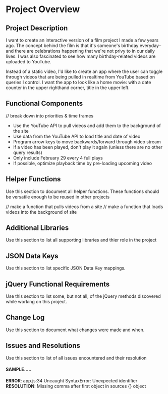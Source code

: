 # Project Overview

## Project Description
I want to create an interactive version of a film project I made a few years ago. The concept behind the film is that it's someone's birthday everyday– and there are celebrations happening that we're not privy to in our daily lives. I was also fascinated to see how many birthday-related videos are uploaded to YouTube.

Instead of a static video, I'd like to create an app where the user can toggle through videos that are being pulled in realtime from YouTube based on queries I control. I want the app to look like a home movie: with a date counter in the upper righthand corner, title in the upper left.

## Functional Components

// break down into priorities & time frames

* Use the YouTube API to pull videos and add them to the background of the site
* Use data from the YouTube API to load title and date of video
* Program arrow keys to move backwards/forward through video stream
* If a video has been played, don't play it again (unless there are no other query results)
* Only include February 29 every 4 full plays
* If possible, optimize playback time by pre-loading upcoming video

## Helper Functions
Use this section to document all helper functions. These functions should be versatile enough to be reused in other projects

// make a function that pulls videos from a site
// make a function that loads videos into the background of site

## Additional Libraries
 Use this section to list all supporting libraries and thier role in the project

## JSON Data Keys
 Use this section to list specific JSON Data Key mappings.  

## jQuery Functional Requirements
 Use this section to list some, but not all, of the jQuery methods discovered while working on this project.

## Change Log
 Use this section to document what changes were made and when.

## Issues and Resolutions
 Use this section to list of all issues encountered and their resolution

#### SAMPLE.....
**ERROR**: app.js:34 Uncaught SyntaxError: Unexpected identifier                                
**RESOLUTION**: Missing comma after first object in sources {} object
